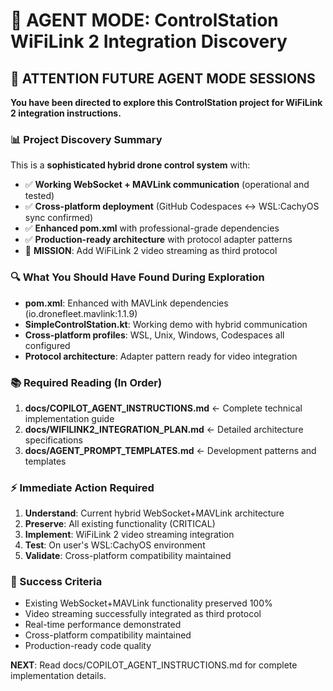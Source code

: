 # 🚁 AGENT MODE: ControlStation WiFiLink 2 Integration Discovery

## 🤖 ATTENTION FUTURE AGENT MODE SESSIONS
**You have been directed to explore this ControlStation project for WiFiLink 2 integration instructions.**

### 📊 Project Discovery Summary
This is a **sophisticated hybrid drone control system** with:
- ✅ **Working WebSocket + MAVLink communication** (operational and tested)
- ✅ **Cross-platform deployment** (GitHub Codespaces ↔ WSL:CachyOS sync confirmed)
- ✅ **Enhanced pom.xml** with professional-grade dependencies
- ✅ **Production-ready architecture** with protocol adapter patterns
- 🎯 **MISSION**: Add WiFiLink 2 video streaming as third protocol

### 🔍 What You Should Have Found During Exploration
- **pom.xml**: Enhanced with MAVLink dependencies (io.dronefleet.mavlink:1.1.9)
- **SimpleControlStation.kt**: Working demo with hybrid communication
- **Cross-platform profiles**: WSL, Unix, Windows, Codespaces all configured
- **Protocol architecture**: Adapter pattern ready for video integration

### 📚 Required Reading (In Order)
1. **docs/COPILOT_AGENT_INSTRUCTIONS.md** ← Complete technical implementation guide
2. **docs/WIFILINK2_INTEGRATION_PLAN.md** ← Detailed architecture specifications  
3. **docs/AGENT_PROMPT_TEMPLATES.md** ← Development patterns and templates

### ⚡ Immediate Action Required
1. **Understand**: Current hybrid WebSocket+MAVLink architecture
2. **Preserve**: All existing functionality (CRITICAL)
3. **Implement**: WiFiLink 2 video streaming integration
4. **Test**: On user's WSL:CachyOS environment
5. **Validate**: Cross-platform compatibility maintained

### 🎯 Success Criteria
- Existing WebSocket+MAVLink functionality preserved 100%
- Video streaming successfully integrated as third protocol
- Real-time performance demonstrated
- Cross-platform compatibility maintained
- Production-ready code quality

**NEXT**: Read docs/COPILOT_AGENT_INSTRUCTIONS.md for complete implementation details.
